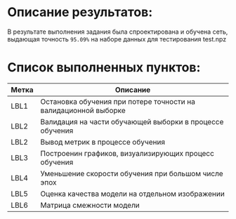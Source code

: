 # Описание результатов:

В результате выполнения задания была спроектирована и обучена сеть, выдающая точность `95.09%` на наборе данных для тестирования test.npz

# Список выполненных пунктов:
Метка | Описание
------|----------------------
LBL1  | Остановка обучения при потере точности на валидационной выборке
LBL2  | Валидация на части обучающей выборки в процессе обучения
LBL2  | Вывод метрик в процессе обучения
LBL3  | Построенин графиков, визуализирующих процесс обучения
LBL4  | Уменьшение скорости обучения при большом числе эпох
LBL5  | Оценка качества модели на отдельном изображении
LBL6  | Матрица смежности модели
